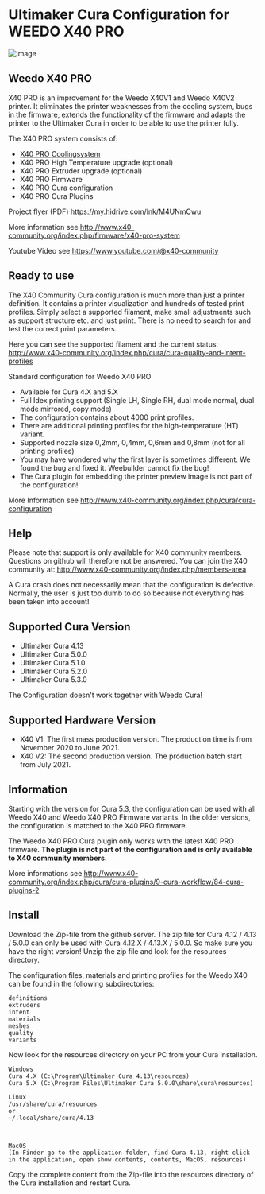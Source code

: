 # Ultimaker Cura Configuration for WEEDO X40 PRO
![image](http://www.x40-community.org/images/x40/Cura_Aqua_Theme.jpg)

## Weedo X40 PRO
X40 PRO is an improvement for the Weedo X40V1 and Weedo X40V2 printer. It eliminates the printer weaknesses from the cooling system, bugs in the firmware, extends the functionality of the firmware and adapts the printer to the Ultimaker Cura in order to be able to use the printer fully.

The X40 PRO system consists of:
- [X40 PRO Coolingsystem](https://github.com/x40-Community/X40_PRO-Community_Coolingsystem)
- X40 PRO High Temperature upgrade (optional)
- X40 PRO Extruder upgrade (optional)
- X40 PRO Firmware
- X40 PRO Cura configuration
- X40 PRO Cura Plugins

Project flyer (PDF) https://my.hidrive.com/lnk/M4UNmCwu

More information see http://www.x40-community.org/index.php/firmware/x40-pro-system

Youtube Video see https://www.youtube.com/@x40-community



## Ready to use
The X40 Community Cura configuration is much more than just a printer definition. It contains a printer visualization and hundreds of tested print profiles. Simply select a supported filament, make small adjustments such as support structure etc. and just print. There is no need to search for and test the correct print parameters. 

Here you can see the supported filament and the current status: http://www.x40-community.org/index.php/cura/cura-quality-and-intent-profiles

Standard configuration for Weedo X40 PRO
- Available for Cura 4.X and 5.X
- Full Idex printing support (Single LH, Single RH, dual mode normal, dual mode mirrored, copy mode)
- The configuration contains about 4000 print profiles.
- There are additional printing profiles for the high-temperature (HT) variant.
- Supported nozzle size 0,2mm, 0,4mm, 0,6mm and 0,8mm (not for all printing profiles)
- You may have wondered why the first layer is sometimes different. We found the bug and fixed it. Weebuilder cannot fix the bug!
- The Cura plugin for embedding the printer preview image is not part of the configuration!

More Information see http://www.x40-community.org/index.php/cura/cura-configuration

## Help
Please note that support is only available for X40 community members. Questions on github will therefore not be answered.
You can join the X40 community at: http://www.x40-community.org/index.php/members-area

A Cura crash does not necessarily mean that the configuration is defective. Normally, the user is just too dumb to do so because not everything has been taken into account!

## Supported Cura Version 
- Ultimaker Cura 4.13
- Ultimaker Cura 5.0.0
- Ultimaker Cura 5.1.0
- Ultimaker Cura 5.2.0
- Ultimaker Cura 5.3.0

The Configuration doesn't work together with Weedo Cura! 

## Supported Hardware Version 
- X40 V1: The first mass production version. The production time is from November 2020 to June 2021.
- X40 V2: The second production version. The production batch start from July 2021.


## Information
Starting with the version for Cura 5.3, the configuration can be used with all Weedo X40 and Weedo X40 PRO Firmware variants. In the older versions, the configuration is matched to the X40 PRO firmware.

The Weedo X40 PRO Cura plugin only works with the latest X40 PRO firmware. **The plugin is not part of the configuration and is only available to X40 community members.**

More informations see http://www.x40-community.org/index.php/cura/cura-plugins/9-cura-workflow/84-cura-plugins-2

## Install
Download the Zip-file from the github server. The zip file for Cura 4.12 / 4.13 / 5.0.0 can only be used with Cura 4.12.X / 4.13.X / 5.0.0. So make sure you have the right version! Unzip the zip file and look for the resources directory.  

The configuration files, materials and printing profiles for the Weedo X40 can be found in the following subdirectories: 

    definitions
    extruders
    intent
    materials
    meshes
    quality
    variants

Now look for the resources directory on your PC from your Cura installation.

    Windows
    Cura 4.X (C:\Program\Ultimaker Cura 4.13\resources)
    Cura 5.X (C:\Program Files\Ultimaker Cura 5.0.0\share\cura\resources)

    Linux
    /usr/share/cura/resources
    or
    ~/.local/share/cura/4.13



    MacOS 
    (In Finder go to the application folder, find Cura 4.13, right click in the application, open show contents, contents, MacOS, resources)

 

Copy the complete content from the Zip-file into the resources directory of the Cura installation and restart Cura.
